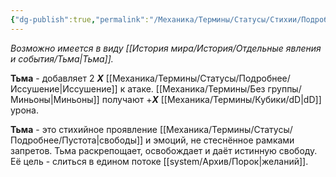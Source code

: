 ```yaml
---
{"dg-publish":true,"permalink":"/Механика/Термины/Статусы/Стихии/Подробнее/Тьма/","noteIcon":"","created":"2025-09-23T12:08:15.777+03:00","updated":"2025-09-24T18:53:59.693+03:00"}
---
```



*Возможно имеется в виду [[История мира/История/Отдельные явления и события/Тьма\|Тьма]].*

**Тьма** - добавляет 2 ***Х*** [[Механика/Термины/Статусы/Подробнее/Иссушение\|Иссушение]] к атаке.
[[Механика/Термины/Без группы/Миньоны\|Миньоны]] получают +***Х*** [[Механика/Термины/Кубики/dD\|dD]] урона.

**Тьма** - это стихийное проявление [[Механика/Термины/Статусы/Подробнее/Пустота\|свободы]] и эмоций, не стеснённое рамками запретов. Тьма раскрепощает, освобождает и даёт истинную свободу. Её цель - слиться в едином потоке [[system/Архив/Порок\|желаний]]. 